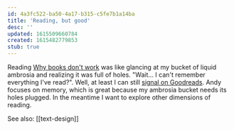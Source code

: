 ```yaml
---
id: 4a3fc522-ba50-4a17-b315-c5fe7b1a14ba
title: 'Reading, but good'
desc: ''
updated: 1615509660784
created: 1615482779853
stub: true
---
```


Reading [Why books don't work](https://andymatuschak.org/books/) was like glancing at my bucket of liquid ambrosia and realizing it was full of holes. "Wait... I can't remember everything I've read?". Well, at least I can still [signal on Goodreads](https://www.goodreads.com/user/show/61849534-max-krieger). Andy focuses on memory, which is great because my ambrosia bucket needs its holes plugged. In the meantime I want to explore other dimensions of reading.

See also: [[text-design]]
